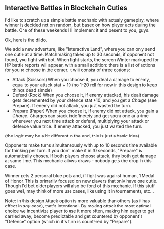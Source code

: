 ## Interactive Battles in Blockchain Cuties

I'd like to scratch up a simple battle mechanic with actualy gameplay, where winner is decided not on random, but based on how player acts during the battle. One of these weekends I'll implement it and pesent to you, guys.

Ok, here is the dildo.

We add a new adventure, like "Interactive Land", where you can only send one cutie at a time. Matchmaking takes up to 30 seconds, if opponent not found, you fight with bot. When fight starts, the screen Winter markuped for HP battle reports will appear, with a small addition: there is a list of actions for you to choose in the center. It will consist of three options:

- Attack (Scissors)
    When you choose it, you deal a damage to enemy, equal to your attack stat + 10 (no 1-20 roll for now in this design to keep things dead simple)
- Defend (Rock)
    When you choose it, if enemy attacked, his dealt damage gets decremented by your defence stat +10, and you get a _Charge_ (see Prepare). If enemy did not attack, you just wasted the turn.
- Prepare (Paper)
    When you choose it, if enemy did not attack, you gain a _Charge_. Charges can stack indefinetely and get spent one at a time whenever you next time attack or defend, multiplying your attack or defence value trice. If enemy attacked, you just wasted the turn.

(the logic may be a bit different in the end, this is just a basic idea)

Opponents make turns simultaneously with up to 10 seconds time available for thinking per turn. If you don't make it in 10 seconds, "Prepare" is automatically chosen. If both players choose attack, they both get damage at same time. This mechanic allows draws - nobody gets the drop in this case.

Winner gets 2 personal blue pots and, if fight was against human, 1 Medal of Honor. This is primarily focused on new players that only have one cutie. Though I'd bet older players will also be fond of this mechanic. If this stuff goes well, may think of more use cases, like using it in tournaments, etc...

Note: in this design Attack option is more valuable than others (as it has effect in _any_ case), that's intentional. By making attack the most optimal choice we incentivize player to use it more often, making him eager to get carried away, become predictable and get countered by opponent's "Defence" option (which in it's turn is countered by "Prepare").
